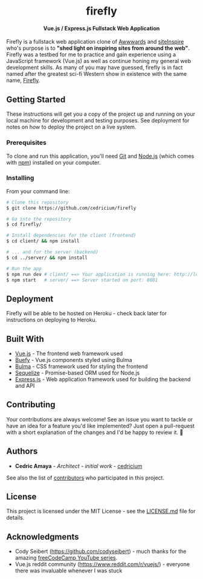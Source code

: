 <h1 align="center">firefly</h1>
<h4 align="center">Vue.js / Express.js Fullstack Web Application</h4>

Firefly is a fullstack web application clone of [Awwwards](https://www.awwwards.com) and [siteInspire](http://www.siteinspire.com) who's purpose is to **"shed light on inspiring sites from around the web"**. Firefly was a testbed for me to practice and gain experience using a JavaScript framework (Vue.js) as well as continue honing my general web development skills. As many of you may have guessed, firefly is in fact named after the greatest sci-fi Western show in existence with the same name, [Firefly](https://en.wikipedia.org/wiki/Firefly_(TV_series)).

## Getting Started

These instructions will get you a copy of the project up and running on your local machine for development and testing purposes. See deployment for notes on how to deploy the project on a live system.

### Prerequisites

To clone and run this application, you'll need [Git](https://git-scm.com) and [Node.js](https://nodejs.org/en/download/) (which comes with [npm](http://npmjs.com)) installed on your computer.

### Installing

From your command line:

```bash
# Clone this repository
$ git clone https://github.com/cedricium/firefly

# Go into the repository
$ cd firefly/

# Install dependencies for the client (frontend)
$ cd client/ && npm install

# ... and for the server (backend)
$ cd ../server/ && npm install

# Run the app
$ npm run dev # client/ ==> Your application is running here: http://localhost:8080
$ npm start   # server/ ==> Server started on port: 8081
```

## Deployment

Firefly will be able to be hosted on Heroku - check back later for instructions on deploying to Heroku.

## Built With

* [Vue.js](https://vuejs.org/) - The frontend web framework used
* [Buefy](https://buefy.github.io/#/) - Vue.js components styled using Bulma
* [Bulma](https://bulma.io/) - CSS framework used for styling the frontend
* [Sequelize](http://docs.sequelizejs.com/) - Promise-based ORM used for Node.js
* [Express.js](http://expressjs.com/) - Web application framework used for building the backend and API

## Contributing

Your contributions are always welcome! See an issue you want to tackle or have an idea for a feature you'd like implemented? Just open a pull-request with a short explanation of the changes and I'd be happy to review it. :tada:

## Authors

* **Cedric Amaya** - *Architect - initial work* - [cedricium](https://github.com/cedricium)

See also the list of [contributors](https://github.com/cedricium/firefly/contributors) who participated in this project.

## License

This project is licensed under the MIT License - see the [LICENSE.md](LICENSE.md) file for details.

## Acknowledgments

* Cody Seibert (https://github.com/codyseibert) - much thanks for the amazing [freeCodeCamp YouTube series](https://www.youtube.com/playlist?list=PLWKjhJtqVAbnadueQ-C5keMQQiQau_i0D).
* Vue.js reddit community (https://www.reddit.com/r/vuejs/) - everyone there was invaluable whenever I was stuck

